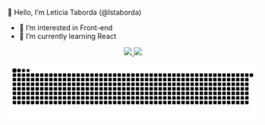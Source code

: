 👋 Hello, I’m Leticia Taborda (@lstaborda)

- 👀 I’m interested in Front-end
- 🌱 I’m currently learning React


<div align="center">
  <a href="https://github.com/lstaborda">
  <img height="180em" src="https://github-readme-stats.vercel.app/api?username=lstaborda&show_icons=true&theme=dracula&include_all_commits=true&count_private=true"/>
  <img height="180em" src="https://github-readme-stats.vercel.app/api/top-langs/?username=lstaborda&layout=compact&langs_count=7&theme=dracula"/>
</div>
 
<div align="center">
  
  ![Snake animation](https://github.com/lstaborda/lstaborda/blob/output/github-contribution-grid-snake.svg)
  
</div>
